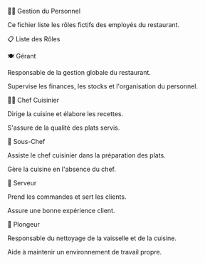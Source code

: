 👨‍🍳 Gestion du Personnel

Ce fichier liste les rôles fictifs des employés du restaurant.

📋 Liste des Rôles

🍽️ Gérant

Responsable de la gestion globale du restaurant.

Supervise les finances, les stocks et l'organisation du personnel.

👨‍🍳 Chef Cuisinier

Dirige la cuisine et élabore les recettes.

S'assure de la qualité des plats servis.

🔪 Sous-Chef

Assiste le chef cuisinier dans la préparation des plats.

Gère la cuisine en l'absence du chef.

🍷 Serveur

Prend les commandes et sert les clients.

Assure une bonne expérience client.

🧼 Plongeur

Responsable du nettoyage de la vaisselle et de la cuisine.

Aide à maintenir un environnement de travail propre.